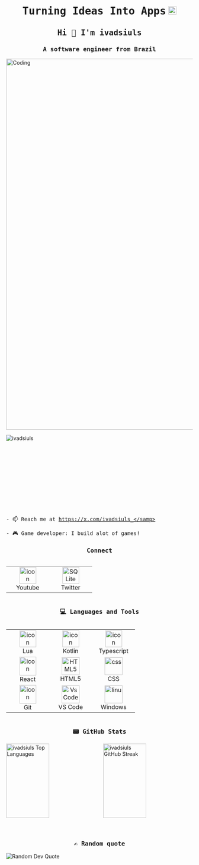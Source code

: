 <h1 align="center"><samp>Turning Ideas Into Apps</samp> <img src="https://github.com/mupezzuol/mupezzuol/blob/master/assets/earth.gif" width="22px" height="22px"> </h1>

<h2 align="center"><samp>Hi 👋 I'm ivadsiuls</samp></h2>
<h3 align="center"><samp>A software engineer from Brazil</samp> </h3>

<img align="center" alt="Coding" width="1000" src="https://raw.githubusercontent.com/ivadsiuls/images/mario-working.gif">

<p align="left"> <img src="https://komarev.com/ghpvc/?username=ivadsiuls&label=Profile%20views&color=0e75b6&style=flat" alt="ivadsiuls" /> </p>

<div style="margin-bottom: 200px;"></div>

<samp>- 📫 Reach me at https://x.com/ivadsiuls_</samp>

<samp>- 🎮 Game developer: I build alot of games!</samp>



<h3 align="center"><samp>Connect</samp></h3>
<div style="display: flex; align-items: flex-start; align: center">
<table align="center">
  <tr>
   <td align="center" width="100">
        <img src="https://www.vectorlogo.zone/logos/youtube/youtube-tile.svg" alt="icon" width="45" height="45" />
      <br>Youtube
    </td>
      <td align="center" width="100">
        <img src="https://skillicons.dev/icons?i=twitter" width="45" height="45" alt="SQ Lite" />
      <br>Twitter
    </td>
  </tr>
</table>
<br><br>
</div>


<h3 align="center"><samp>💻 Languages and Tools</samp></h3>
<div style="display: flex; align-items: flex-start; align: center">
<table align="center">
  <tr>
    <td align="center" width="100">
      <a href="#macropower-tech">
        <img src="https://skillicons.dev/icons?i=lua" alt="icon" width="45" height="45" />
      </a>
      <br>Lua
    </td>
    <td align="center" width="100">
        <img src="https://skillicons.dev/icons?i=kotlin" alt="icon" width="45" height="45" />
      <br>Kotlin
    </td>
    <td align="center" width="100">
        <img src="https://skillicons.dev/icons?i=typescript" alt="icon" width="45" height="45" />
      </a>
      <br>Typescript
    </td>
  </tr>
  <tr>
    <td align="center" width="100">
        <img src="https://skillicons.dev/icons?i=react" alt="icon" width="45" height="50" />
      <br>React
    </td>
    <td align="center"  width="100">
        <img src="https://skillicons.dev/icons?i=html" width="48" height="48" alt="HTML5" />
      <br>HTML5
    </td>
    <td align="center" width="100">
        <img src="https://skillicons.dev/icons?i=css" width="48" height="48" alt="css" />
      <br>CSS
    </td>
  </tr>
 <tr>
      <td align="center" width="100">
        <img src="https://skillicons.dev/icons?i=git" alt="icon" width="45" height="50" />
      <br>Git
    </td>
            <td align="center" width="100">
        <img src="https://skillicons.dev/icons?i=vscode" width="48" height="48" alt="VsCode" />
      <br>VS Code
    </td>
     <td align="center" width="100">
        <img src="https://skillicons.dev/icons?i=windows" width="48" height="48" alt="linu" />
      <br>Windows
    </td>          
 </tr>
</table>
<br><br>
</div>

<h3 align="center"><samp>📟 GitHub Stats</samp></h3>
<div style="display: flex; justify-content: space-between; align-items: stretch;">
  <!-- Top Languages Stats -->
  <img src="https://github-readme-stats.vercel.app/api/top-langs?username=ivadsiuls&show_icons=true&locale=en&layout=compact" alt="ivadsiuls Top Languages" width="48%" height="200" style="object-fit: cover;"/>
  <!-- GitHub Streak Stats -->
  <img src="https://github-readme-streak-stats.herokuapp.com/?user=ivadsiuls" alt="ivadsiuls GitHub Streak" width="48%" height="200" style="object-fit: cover;"/>
</div>





<div style="margin-bottom: 60px;"></div>


<h3 align="center"><samp>✍️ Random quote</samp></h3>
    <div>
      <img align="center" src="https://quotes-github-readme.vercel.app/api?type=horizontal&theme=vue" alt="Random Dev Quote" />
    </div>
